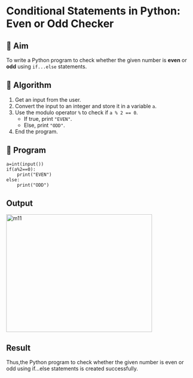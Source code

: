 # Conditional Statements in Python: Even or Odd Checker

## 🎯 Aim
To write a Python program to check whether the given number is **even** or **odd** using `if...else` statements.

## 🧠 Algorithm
1. Get an input from the user.
2. Convert the input to an integer and store it in a variable `a`.
3. Use the modulo operator `%` to check if `a % 2 == 0`.
   - If true, print `"EVEN"`.
   - Else, print `"ODD"`.
4. End the program.

## 🧾 Program
```
a=int(input())
if(a%2==0):
    print("EVEN")
else:
    print("ODD")

```
## Output
<img width="390" height="315" alt="m11" src="https://github.com/user-attachments/assets/427f2fee-4445-44f2-8516-40ff5504fadc" />

## Result
Thus,the Python program to check whether the given number is even or odd using if...else statements is created successfully.

